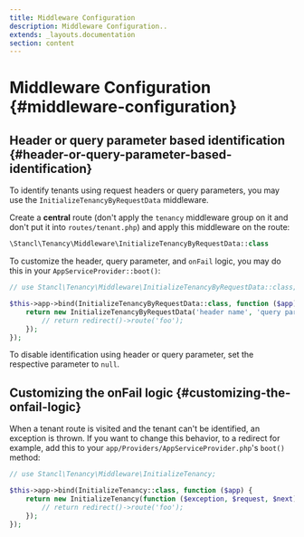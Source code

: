 ```yaml
---
title: Middleware Configuration
description: Middleware Configuration..
extends: _layouts.documentation
section: content
---
```


# Middleware Configuration {#middleware-configuration}

## Header or query parameter based identification {#header-or-query-parameter-based-identification}

To identify tenants using request headers or query parameters, you may use the `InitializeTenancyByRequestData` middleware.

Create a **central** route (don't apply the `tenancy` middleware group on it and don't put it into `routes/tenant.php`) and apply this middleware on the route:

```php
\Stancl\Tenancy\Middleware\InitializeTenancyByRequestData::class
```

To customize the header, query parameter, and `onFail` logic, you may do this in your `AppServiceProvider::boot()`:

```php
// use Stancl\Tenancy\Middleware\InitializeTenancyByRequestData::class;

$this->app->bind(InitializeTenancyByRequestData::class, function ($app) {
    return new InitializeTenancyByRequestData('header name', 'query parameter', function ($exception) {
        // return redirect()->route('foo');
    });
});
```

To disable identification using header or query parameter, set the respective parameter to `null`.

## Customizing the onFail logic {#customizing-the-onfail-logic}

When a tenant route is visited and the tenant can't be identified, an exception is thrown. If you want to change this behavior, to a redirect for example, add this to your `app/Providers/AppServiceProvider.php`'s `boot()` method:

```php
// use Stancl\Tenancy\Middleware\InitializeTenancy;

$this->app->bind(InitializeTenancy::class, function ($app) {
    return new InitializeTenancy(function ($exception, $request, $next) {
        // return redirect()->route('foo');
    });
});
```
